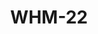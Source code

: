 ---
templateKey: collection
title: WHM-22
related_book:
  - "5229"
  - "5499"
  - "5235"
  - "5792"
  - "5756"
  - "4968"
  - "4952"
  - "2041"
  - "1055"
  - "3004"
  - "3192"
  - "1584"
  - "3081"
  - "3193"
  - "3191"
  - "2918"
  - "3051"
  - "1307"
  - "2633"
  - "3195"
  - "4235"
  - "4286"
  - "5360"
  - "5525"

---
